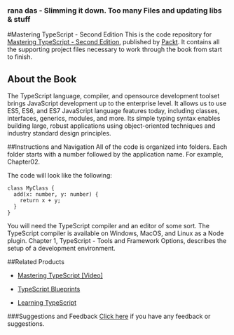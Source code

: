 ### rana das  - Slimming it down. Too many Files and updating libs & stuff

#Mastering TypeScript - Second Edition
This is the code repository for [Mastering TypeScript - Second Edition](https://www.packtpub.com/application-development/mastering-typescript-second-edition?utm_source=github&utm_medium=repository&utm_campaign=9781786468710), published by [Packt](https://www.packtpub.com/?utm_source=github). It contains all the supporting project files necessary to work through the book from start to finish.
## About the Book
The TypeScript language, compiler, and opensource development toolset brings JavaScript development up to the enterprise level. It allows us to use ES5, ES6, and ES7 JavaScript language features today, including classes, interfaces, generics, modules, and more. Its simple typing syntax enables building large, robust applications using object-oriented techniques and industry standard design principles.


##Instructions and Navigation
All of the code is organized into folders. Each folder starts with a number followed by the application name. For example, Chapter02.



The code will look like the following:
```
class MyClass {
  add(x: number, y: number) {
    return x + y;
  }
}
```

You will need the TypeScript compiler and an editor of some sort. The TypeScript compiler is available on Windows, MacOS, and Linux as a Node plugin. Chapter 1, TypeScript - Tools and Framework Options, describes the setup of a development environment.

##Related Products
* [Mastering TypeScript [Video]](https://www.packtpub.com/web-development/mastering-typescript-video?utm_source=github&utm_medium=repository&utm_campaign=9781782175650)

* [TypeScript Blueprints](https://www.packtpub.com/application-development/typescript-blueprints?utm_source=github&utm_medium=repository&utm_campaign=9781785887017)

* [Learning TypeScript](https://www.packtpub.com/web-development/learning-typescript?utm_source=github&utm_medium=repository&utm_campaign=9781783985548)

###Suggestions and Feedback
[Click here](https://docs.google.com/forms/d/e/1FAIpQLSe5qwunkGf6PUvzPirPDtuy1Du5Rlzew23UBp2S-P3wB-GcwQ/viewform) if you have any feedback or suggestions.

